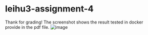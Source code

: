 # leihu3-assignment-4
Thank for grading!
The screenshot shows the result tested in docker provide in the pdf file.
![image](https://github.com/CSE511-SPRING-2023/leihu3-assignment-4/blob/main/result_screenshot/%E5%BE%AE%E4%BF%A1%E5%9B%BE%E7%89%87_20230322175009.png)
